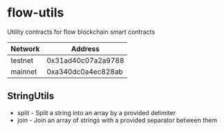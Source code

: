 # flow-utils
Utility contracts for flow blockchain smart contracts

|Network|Address|
|-------|-------|
|testnet|0x31ad40c07a2a9788|
|mainnet|0xa340dc0a4ec828ab|

## StringUtils

- split - Split a string into an array by a provided delimiter
- join - Join an array of strings with a provided separator between them
